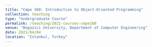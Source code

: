 ```yaml
---
title: "Cmpe 160: Introduction to Object-Oriented Programming"
collection: teaching
type: "Undergraduate Course"
permalink: /teaching/2021-courses-cmpe160
venue: "Bogazici University, Department of Computer Engineering"
date: 2021/04/04
location: "Istanbul, Turkey"
---
```

